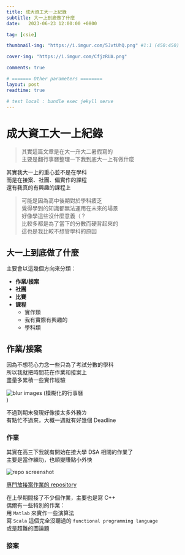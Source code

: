 ```yaml
---
title: 成大資工大一上紀錄
subtitle: 大一上到底做了什麼
date:   2023-06-23 12:00:00 +0800

tag: [csie]

thumbnail-img: "https://i.imgur.com/5JvtUhQ.png" #1:1 (450:450)

cover-img: "https://i.imgur.com/CfjzRUA.png"

comments: true

# ======= Other parameters ========
layout: post
readtime: true

# test local : bundle exec jekyll serve
---
```


# 成大資工大一上紀錄

> 其實這篇文章是在大一升大二暑假寫的 <br>
> 主要是翻行事曆整理一下我到底大一上有做什麼 <br>

其實我大一上的重心並不是在學科 <br>
而是在接案、社團、偏實作的課程<br>
還有我真的有興趣的課程上 <br>

> 可能是因為高中後期對於學科疲乏 <br>
> 覺得學到的知識都無法運用在未來的場景 <br>
> 好像學這些沒什麼意義（？ <br>
> 比較多都是為了當下的分數而硬背起來的 <br>
> 這也是我比較不想管學科的原因 <br>

## 大一上到底做了什麼

主要會以這幾個方向來分類：

- **作業/接案**
- **社團**
- **比賽**
- **課程**
    - 實作類
    - 我有實際有興趣的
    - 學科類

## 作業/接案

因為不想花心力念一些只為了考試分數的學科 <br>
所以我就把時間花在作業和接案上 <br>
盡量多累積一些實作經驗 <br>

![blur images]()
(模糊化的行事曆 <br>)

不過到期末發現好像接太多外務ㄌ <br>
有點忙不過來，大概一週就有好幾個 Deadline <br>

### 作業

其實在高三下我就有開始在接大學 DSA 相關的作業了 <br>
主要是當作練功，也順變賺點小外快 <br>

![repo screenshot]()

[專門放接案作業的 repository ](https://github.com/jason810496/freelance)

在上學期間接了不少個作業，主要也是寫 C++ <br>
偶爾有一些特別的作業：<br>
用 `Matlab` 來實作一些演算法 <br>
寫 `Scala` 這個完全沒聽過的 `functional programming language` <br>
或是超難的圖論題<br>

### 接案


    
